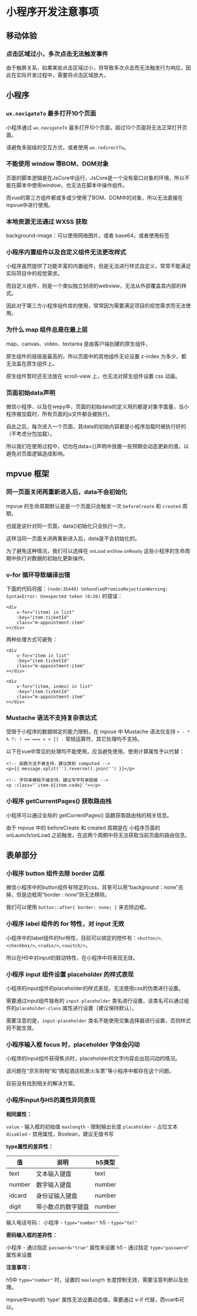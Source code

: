 # 小程序开发注意事项

## 移动体验

### 点击区域过小，多次点击无法触发事件

由于触屏关系，如果某些点击区域过小，将导致多次点击而无法触发行为响应，因此在实际开发过程中，需要将点击区域放大。

## 小程序

### `wx.navigateTo` 最多打开10个页面

小程序通过 `wx.navigateTo` 最多打开10个页面，超过10个页面将无法正常打开页面。

请避免多层级的交互方式，或者使用 `wx.redirectTo`。

### 不能使用 window 等BOM、DOM对象

页面的脚本逻辑是在JsCore中运行，JsCore是一个没有窗口对象的环境，所以不能在脚本中使用window，也无法在脚本中操作组件。

而vue的第三方组件都或多或少使用了BOM、DOM中的对象，所以无法直接在mpvue中进行使用。

### 本地资源无法通过 WXSS 获取

background-image：可以使用网络图片，或者 base64，或者使用<image/>标签

### 小程序内置组件以及自定义组件无法更改样式

小程序虽然提供了功能丰富的内置组件，但是无法进行样式自定义，常常不能满足实际项目中的视觉需求。

而自定义组件，则是一个类似独立封闭的webview，无法从外部覆盖其内部的样式。

因此对于第三方小程序组件库的使用，常常因为需要满足项目的视觉需求而无法使用。

### 为什么 map 组件总是在最上层

map、canvas、video、textarea 是由客户端创建的原生组件，

原生组件的层级是最高的，所以页面中的其他组件无论设置 z-index 为多少，都无法盖在原生组件上。

原生组件暂时还无法放在 scroll-view 上，也无法对原生组件设置 css 动画。

### 页面初始data声明

微信小程序、以及在wepy中，页面的初始data的定义用的都是对象字面量，当小程序被加载时，所有页面的js文件都会被执行。

自此之后，每次进入一个页面，其data的初始内容都是小程序加载时被执行好的（不考虑分包加载）。

所以我们在使用过程中，切勿在data={}声明中放置一些预期会动态更新的值，以避免对页面逻辑造成影响。

## mpvue 框架

### 同一页面关闭再重新进入后，data不会初始化

mpvue 的生命周期默认是是一个页面只会触发一次 `beforeCreate` 和  `created` 周期，

也就是说针对同一页面，data()初始化只会执行一次，

这样当同一页面关闭再重新进入后，data是不会初始化的。

为了避免这种情况，我们可以选择在 `onLoad` `onShow` `onReady` 这些小程序的生命周期中执行对数据的初始化更新操作。

### v-for 循环导致编译出错

下面的代码将报：`(node:35449) UnhandledPromiseRejectionWarning: SyntaxError: Unexpected token (6:26)` 的错误：

    <div
        v-for="(item) in list"
        :key="item.ticketId"
        class="m-appointment-item"
    ></div>

两种处理方式可避免：

    <div
        v-for="item in list"
        :key="item.ticketId"
        class="m-appointment-item"
    ></div>

    <div
        v-for="(item, index) in list"
        :key="item.ticketId"
        class="m-appointment-item"
    ></div>

### Mustache 语法不支持复杂表达式

受限于小程序的数据绑定的能力限制，在 mpvue 中 Mustache 语法仅支持 `+ - * % ?: ! == === > < [] .` 常规运算符，其它处理均不支持。

以下在vue中常见的处理均不能使用，应当避免使用，使用计算属性予以代替：

    <!-- 函数方法不被支持，建议放到 computed -->
    <p>{{ message.split('').reverse().join('') }}</p>

    <!-- 字符串模板不被支持，建议写字符串链接 -->
    <p :class="`item-${item.code}`"></p>

### 小程序 getCurrentPages() 获取路由栈

小程序可以通过全局的 getCurrentPages() 函数获取路由栈的相关信息。

由于 mpvue 中的 beforeCreate 和 created 周期是在 小程序页面的 onLaunch/onLoad 之前触发，在这两个周期中将无法获取当前页面的路由信息。


## 表单部分

### 小程序 button 组件去除 border 边框

微信小程序中的button组件有特定的css，背景可以用“background：none”去掉，但是边框用“border : none”则无法移除。

我们可以使用 `button::after{ border: none; }` 来去除边框。

### 小程序 label 组件的 for 特性，对 input 无效

小程序中的label组件的for特性，目前可以绑定的控件有：`<button/>`, `<checkbox/>`, `<radio/>`, `<switch/>`。

所以在H5中对input的联动特性，在小程序中将表现无效。

### 小程序 input 组件设置 placeholder 的样式表现

小程序的input组件的placeholder的样式表现，无法使用css的伪类进行设置。

需要通过input组件独有的 `input-placeholder` 类名进行设置，该类名可以通过组件的`placeholder-class` 属性进行设置（建议保持默认）。

需要注意的是，`input-placeholder` 类名不能使用交集选择器进行设置，否则样式将不能生效。

### 小程序输入框 focus 时，placeholder 字体会闪动

小程序的input组件获得焦点时，placeholder的文字内容会出现闪动的情况。

该问题在“京东购物”和“携程酒店机票火车票”等小程序中都存在这个问题。

目前没有找到相关的解决方案。

### 小程序input与H5的属性异同表现

**相同属性：**

`value` - 输入框的初始值
`maxlength` - 限制输出长度
`placeholder` - 占位文本
`disabled` - 禁用属性，Boolean，建议无值书写

**type属性的差异性：**

| 值 | 说明 | h5类型
| ------ | ------ | ------ |
| text | 文本输入键盘 | text
| number | 数字输入键盘 | number
| idcard | 身份证输入键盘 | number
| digit | 带小数点的数字键盘 | number

输入电话号码：
小程序 - `type="number"`
h5 - `type="tel"`

**密码输入框的差异性：**

小程序 - 通过指定 `password="true"` 属性来设置
h5 - 通过指定 `type="password"` 属性来设置

**注意事项：**

h5中 `type="number"` 时，设置的 `maxlength` 长度控制无效，需要注意判断以及处理。

mpvue中input的 'type' 属性无法设置动态值，需要通过 v-if 代替，而vue中可以。
